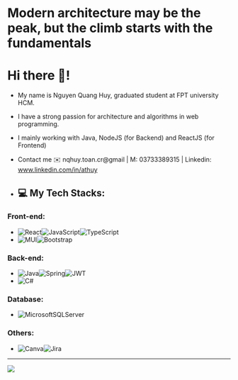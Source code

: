 # Modern architecture may be the peak, but the climb starts with the fundamentals
# Hi there 👋!
 * My name is Nguyen Quang Huy, graduated student at FPT university HCM.
 * I have a strong passion for architecture and algorithms in web programming.
 * I mainly working with Java, NodeJS (for Backend) and ReactJS (for Frontend)
  
 * Contact me :envelope: nqhuy.toan.cr@gmail | M: 03733389315 | Linkedin: www.linkedin.com/in/athuy
 * ## 💻 My Tech Stacks:

### Front-end:                                                                                                          
 * ![React](https://img.shields.io/badge/react-%2320232a.svg?style=for-the-badge&logo=react&logoColor=%2361DAFB)![JavaScript](https://img.shields.io/badge/javascript-%23323330.svg?style=for-the-badge&logo=javascript&logoColor=%23F7DF1E)![TypeScript](https://img.shields.io/badge/typescript-%23007ACC.svg?style=for-the-badge&logo=typescript&logoColor=white)
 * ![MUI](https://img.shields.io/badge/MUI-%230081CB.svg?style=for-the-badge&logo=mui&logoColor=white)![Bootstrap](https://img.shields.io/badge/bootstrap-%23563D7C.svg?style=for-the-badge&logo=bootstrap&logoColor=white) 

### Back-end:
 * ![Java](https://img.shields.io/badge/java-%23ED8B00.svg?style=for-the-badge&logo=java&logoColor=white)![Spring](https://img.shields.io/badge/spring-%236DB33F.svg?style=for-the-badge&logo=spring&logoColor=white)![JWT](https://img.shields.io/badge/JWT-black?style=for-the-badge&logo=JSON%20web%20tokens)
 * ![C#](https://img.shields.io/badge/c%23-%23239120.svg?style=for-the-badge&logo=c-sharp&logoColor=white)

### Database:
 * ![MicrosoftSQLServer](https://img.shields.io/badge/Microsoft%20SQL%20Sever-CC2927?style=for-the-badge&logo=microsoft%20sql%20server&logoColor=white)

### Others:
 *  ![Canva](https://img.shields.io/badge/Canva-%2300C4CC.svg?style=for-the-badge&logo=Canva&logoColor=white)![Jira](https://img.shields.io/badge/jira-%230A0FFF.svg?style=for-the-badge&logo=jira&logoColor=white)
      
<!-- ## 🏆GitHub Trophies
![](https://github-trophies.vercel.app/?username=AT-QHUY&theme=dracula&no-frame=false&no-bg=false&margin-w=4) -->


---
[![](https://visitcount.itsvg.in/api?id=AT-QHUY&icon=0&color=0)](https://visitcount.itsvg.in)


